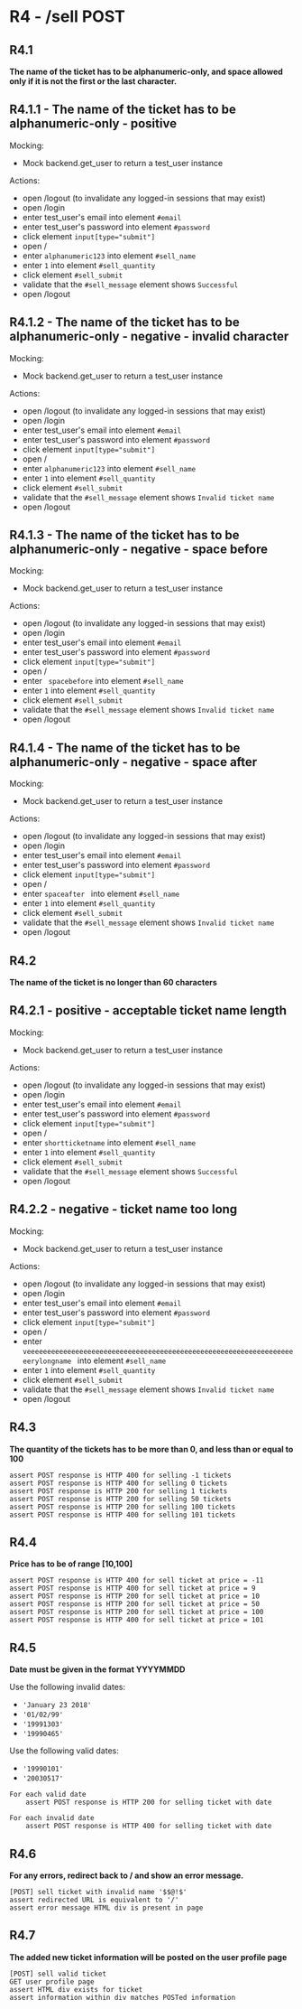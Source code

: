 # R4 -  /sell POST

## R4.1

**The name of the ticket has to be alphanumeric-only,
and space allowed only if it is not the first or the last character.**

## R4.1.1 - **The name of the ticket has to be alphanumeric-only - positive**

Mocking:
* Mock backend.get_user to return a test_user instance

Actions:
* open /logout (to invalidate any logged-in sessions that may exist)
* open /login
* enter test_user's email into element `#email`
* enter test_user's password into element `#password`
* click element `input[type="submit"]`
* open /
* enter `alphanumeric123` into element `#sell_name`
* enter `1` into element `#sell_quantity`
* click element `#sell_submit`
* validate that the `#sell_message` element shows `Successful`
* open /logout

## R4.1.2 - **The name of the ticket has to be alphanumeric-only - negative - invalid character**

Mocking:
* Mock backend.get_user to return a test_user instance

Actions:
* open /logout (to invalidate any logged-in sessions that may exist)
* open /login
* enter test_user's email into element `#email`
* enter test_user's password into element `#password`
* click element `input[type="submit"]`
* open /
* enter `alphanumeric123` into element `#sell_name`
* enter `1` into element `#sell_quantity`
* click element `#sell_submit`
* validate that the `#sell_message` element shows `Invalid ticket name`
* open /logout

## R4.1.3 - **The name of the ticket has to be alphanumeric-only - negative - space before**

Mocking:
* Mock backend.get_user to return a test_user instance

Actions:
* open /logout (to invalidate any logged-in sessions that may exist)
* open /login
* enter test_user's email into element `#email`
* enter test_user's password into element `#password`
* click element `input[type="submit"]`
* open /
* enter ` spacebefore` into element `#sell_name`
* enter `1` into element `#sell_quantity`
* click element `#sell_submit`
* validate that the `#sell_message` element shows `Invalid ticket name`
* open /logout

## R4.1.4 - **The name of the ticket has to be alphanumeric-only - negative - space after**

Mocking:
* Mock backend.get_user to return a test_user instance

Actions:
* open /logout (to invalidate any logged-in sessions that may exist)
* open /login
* enter test_user's email into element `#email`
* enter test_user's password into element `#password`
* click element `input[type="submit"]`
* open /
* enter `spaceafter ` into element `#sell_name`
* enter `1` into element `#sell_quantity`
* click element `#sell_submit`
* validate that the `#sell_message` element shows `Invalid ticket name`
* open /logout

## R4.2

**The name of the ticket is no longer than 60 characters**

## R4.2.1 - **positive - acceptable ticket name length**

Mocking:
* Mock backend.get_user to return a test_user instance

Actions:
* open /logout (to invalidate any logged-in sessions that may exist)
* open /login
* enter test_user's email into element `#email`
* enter test_user's password into element `#password`
* click element `input[type="submit"]`
* open /
* enter `shortticketname` into element `#sell_name`
* enter `1` into element `#sell_quantity`
* click element `#sell_submit`
* validate that the `#sell_message` element shows `Successful`
* open /logout

## R4.2.2 - **negative - ticket name too long**

Mocking:
* Mock backend.get_user to return a test_user instance

Actions:
* open /logout (to invalidate any logged-in sessions that may exist)
* open /login
* enter test_user's email into element `#email`
* enter test_user's password into element `#password`
* click element `input[type="submit"]`
* open /
* enter `veeeeeeeeeeeeeeeeeeeeeeeeeeeeeeeeeeeeeeeeeeeeeeeeeeeeeeeeeeeeeeeeeeeerylongname ` into element `#sell_name`
* enter `1` into element `#sell_quantity`
* click element `#sell_submit`
* validate that the `#sell_message` element shows `Invalid ticket name`
* open /logout

## R4.3

**The quantity of the tickets has to be more than 0,
and less than or equal to 100**

```
assert POST response is HTTP 400 for selling -1 tickets
assert POST response is HTTP 400 for selling 0 tickets
assert POST response is HTTP 200 for selling 1 tickets
assert POST response is HTTP 200 for selling 50 tickets
assert POST response is HTTP 200 for selling 100 tickets
assert POST response is HTTP 400 for selling 101 tickets
```

## R4.4

**Price has to be of range [10,100]**

```
assert POST response is HTTP 400 for sell ticket at price = -11
assert POST response is HTTP 400 for sell ticket at price = 9
assert POST response is HTTP 200 for sell ticket at price = 10
assert POST response is HTTP 200 for sell ticket at price = 50
assert POST response is HTTP 200 for sell ticket at price = 100
assert POST response is HTTP 400 for sell ticket at price = 101
```

## R4.5

**Date must be given in the format YYYYMMDD**

Use the following invalid dates:

- `'January 23 2018'`
- `'01/02/99'`
- `'19991303'`
- `'19990465'`

Use the following valid dates:

- `'19990101'`
- `'20030517'`

```
For each valid date
	assert POST response is HTTP 200 for selling ticket with date

For each invalid date
	assert POST response is HTTP 400 for selling ticket with date
```

## R4.6 

**For any errors, redirect back to / and show an error message.**

```
[POST] sell ticket with invalid name '$$@!$'
assert redirected URL is equivalent to '/'
assert error message HTML div is present in page
```

## R4.7

**The added new ticket information will be posted on the user profile page**

```
[POST] sell valid ticket
GET user profile page
assert HTML div exists for ticket
assert information within div matches POSTed information
```
